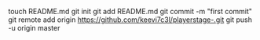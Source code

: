 touch README.md
git init
git add README.md
git commit -m "first commit"
git remote add origin https://github.com/keevi7c3l/playerstage-.git
git push -u origin master
